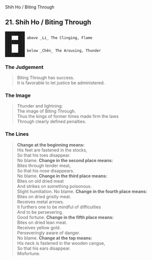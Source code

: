 Shih Ho / Biting Through
## 21. Shih Ho / Biting Through
    █████████
    ███   ███ above _Li_ The Clinging, Flame  
    █████████
    ███   ███
    ███   ███ below _Chên_ The Arousing, Thunder  
    █████████
### The Judgement
> Biting Through has success.  
 It is favorable to let justice be administered.
### The Image
> Thunder and lightning:  
 The image of Biting Through.  
 Thus the kings of former times made firm the laws  
 Through clearly defined penalties.
### The Lines

 > **Change at the beginning means:**  
 His feet are fastened in the stocks,  
 So that his toes disappear.  
 No blame.
 > **Change in the second place means:**  
 Bites through tender meat,  
 So that his nose disappears.  
 No blame.
 > **Change in the third place means:**  
 Bites on old dried meat  
 And strikes on something poisonous.  
 Slight humiliation. No blame.
 > **Change in the fourth place means:**  
 Bites on dried gristly meat.  
 Receives metal arrows.  
 It furthers one to be mindful of difficulties  
 And to be persevering.  
 Good fortune.
 > **Change in the fifth place means:**  
 Bites on dried lean meat.  
 Receives yellow gold.  
 Perseveringly aware of danger.  
 No blame.
 > **Change at the top means:**  
 His neck is fastened in the wooden cangue,  
 So that his ears disappear.  
 Misfortune.



